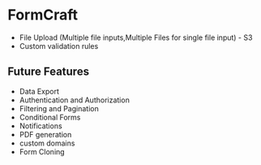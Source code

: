 # FormCraft
* File Upload (Multiple file inputs,Multiple Files for single file input) - S3
* Custom validation rules


## Future Features
* Data Export
* Authentication and Authorization
* Filtering and Pagination
* Conditional Forms
* Notifications
* PDF generation
* custom domains
* Form Cloning